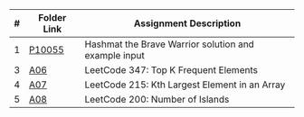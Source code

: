 |  #  | Folder Link | Assignment Description |
| :-: | ----------- | ---------------------- |
|  1  | [P10055](./P10055/) | Hashmat the Brave Warrior solution and example input |
|  3  | [A06](./A06/) | LeetCode 347: Top K Frequent Elements |
|  4  | [A07](./A07/) | LeetCode 215: Kth Largest Element in an Array |
|  5  | [A08](./A08/) | LeetCode 200: Number of Islands |